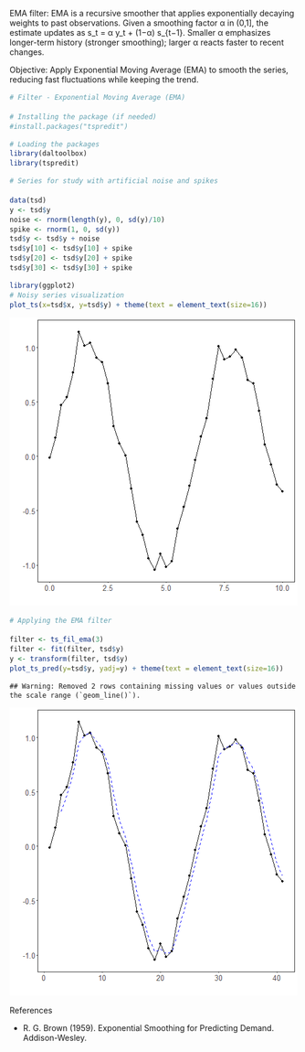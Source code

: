 EMA filter: EMA is a recursive smoother that applies exponentially decaying weights to past observations. Given a smoothing factor α in (0,1], the estimate updates as s_t = α y_t + (1−α) s_{t−1}. Smaller α emphasizes longer-term history (stronger smoothing); larger α reacts faster to recent changes.

Objective: Apply Exponential Moving Average (EMA) to smooth the series, reducing fast fluctuations while keeping the trend.



``` r
# Filter - Exponential Moving Average (EMA)

# Installing the package (if needed)
#install.packages("tspredit")
```


``` r
# Loading the packages
library(daltoolbox)
library(tspredit) 
```



``` r
# Series for study with artificial noise and spikes

data(tsd)
y <- tsd$y
noise <- rnorm(length(y), 0, sd(y)/10)
spike <- rnorm(1, 0, sd(y))
tsd$y <- tsd$y + noise
tsd$y[10] <- tsd$y[10] + spike
tsd$y[20] <- tsd$y[20] + spike
tsd$y[30] <- tsd$y[30] + spike
```


``` r
library(ggplot2)
# Noisy series visualization
plot_ts(x=tsd$x, y=tsd$y) + theme(text = element_text(size=16))
```

![plot of chunk unnamed-chunk-4](fig/ts_fil_ema/unnamed-chunk-4-1.png)


``` r
# Applying the EMA filter

filter <- ts_fil_ema(3)
filter <- fit(filter, tsd$y)
y <- transform(filter, tsd$y)
plot_ts_pred(y=tsd$y, yadj=y) + theme(text = element_text(size=16))
```

```
## Warning: Removed 2 rows containing missing values or values outside the scale range (`geom_line()`).
```

![plot of chunk unnamed-chunk-5](fig/ts_fil_ema/unnamed-chunk-5-1.png)

References
- R. G. Brown (1959). Exponential Smoothing for Predicting Demand. Addison-Wesley.
